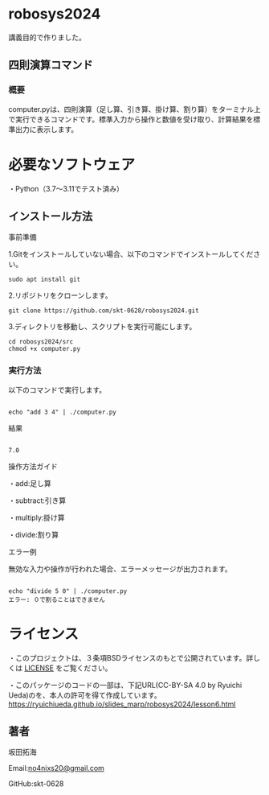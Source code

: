 # robosys2024

講義目的で作りました。

## 四則演算コマンド

### 概要

computer.pyは、四則演算（足し算、引き算、掛け算、割り算）をターミナル上で実行できるコマンドです。標準入力から操作と数値を受け取り、計算結果を標準出力に表示します。

# 必要なソフトウェア

・Python（3.7～3.11でテスト済み）

## インストール方法

事前準備

1.Gitをインストールしていない場合、以下のコマンドでインストールしてください。

```
sudo apt install git

```

2.リポジトリをクローンします。

```
git clone https://github.com/skt-0628/robosys2024.git

```

3.ディレクトリを移動し、スクリプトを実行可能にします。

```
cd robosys2024/src
chmod +x computer.py

```

### 実行方法

以下のコマンドで実行します。

```

echo "add 3 4" | ./computer.py

```

結果

```

7.0

```

操作方法ガイド

・add:足し算

・subtract:引き算

・multiply:掛け算

・divide:割り算


エラー例

無効な入力や操作が行われた場合、エラーメッセージが出力されます。


```

echo "divide 5 0" | ./computer.py
エラー: ０で割ることはできません

```

# ライセンス


・このプロジェクトは、３条項BSDライセンスのもとで公開されています。詳しくは [LICENSE](LICENSE) をご覧ください。

・このパッケージのコードの一部は、下記URL(CC-BY-SA 4.0 by Ryuichi Ueda)のを、本人の許可を得て作成しています。
　https://ryuichiueda.github.io/slides_marp/robosys2024/lesson6.html

## 著者

坂田拓海

Email:no4nixs20@gmail.com

GitHub:skt-0628
